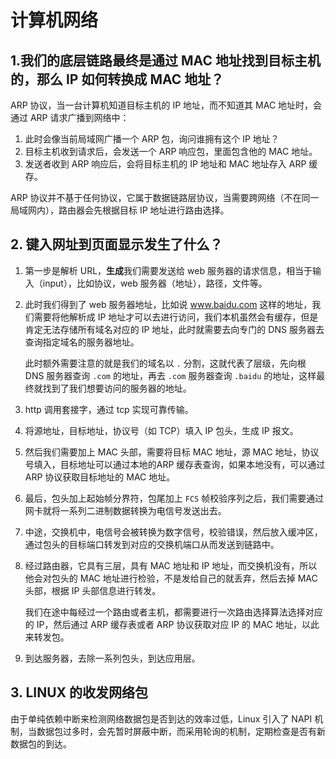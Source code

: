 # 计算机网络

## 1.我们的底层链路最终是通过 MAC 地址找到目标主机的，那么 IP 如何转换成 MAC 地址？

ARP 协议，当一台计算机知道目标主机的 IP 地址，而不知道其 MAC 地址时，会通过 ARP 请求广播到网络中：

1. 此时会像当前局域网广播一个 ARP 包，询问谁拥有这个 IP 地址？
2. 目标主机收到请求后，会发送一个 ARP 响应包，里面包含他的 MAC 地址。
3. 发送者收到 ARP 响应后，会将目标主机的 IP 地址和 MAC 地址存入 ARP 缓存。

ARP 协议并不基于任何协议，它属于数据链路层协议，当需要跨网络（不在同一局域网内），路由器会先根据目标 IP 地址进行路由选择。

## 2. 键入网址到页面显示发生了什么？

1. 第一步是解析 URL，**生成**我们需要发送给 web 服务器的请求信息，相当于输入（input），比如协议，web 服务器（地址），路径，文件等。

2. 此时我们得到了 web 服务器地址，比如说 www.baidu.com 这样的地址，我们需要将他解析成 IP 地址才可以去进行访问，我们本机虽然会有缓存，但是肯定无法存储所有域名对应的 IP 地址，此时就需要去向专门的 DNS 服务器去查询指定域名的服务器地址。

   此时额外需要注意的就是我们的域名以 `.` 分割，这就代表了层级，先向根 DNS 服务器查询 `.com` 的地址，再去 `.com` 服务器查询 `.baidu` 的地址，这样最终就找到了我们想要访问的服务器的地址。

3. http 调用套接字，通过 tcp 实现可靠传输。

4. 将源地址，目标地址，协议号（如 TCP）填入 IP 包头，生成 IP 报文。

5. 然后我们需要加上 MAC 头部，需要将目标 MAC 地址，源 MAC 地址，协议号填入，目标地址可以通过本地的ARP 缓存表查询，如果本地没有，可以通过 ARP 协议获取目标地址的 MAC 地址。

6. 最后，包头加上起始帧分界符，包尾加上 `FCS` 帧校验序列之后，我们需要通过网卡就将一系列二进制数据转换为电信号发送出去。

7. 中途，交换机中，电信号会被转换为数字信号，校验错误，然后放入缓冲区，通过包头的目标端口转发到对应的交换机端口从而发送到链路中。

8. 经过路由器，它具有三层，具有 MAC 地址和 IP 地址，而交换机没有，所以他会对包头的 MAC 地址进行检验，不是发给自己的就丢弃，然后去掉 MAC 头部，根据 IP 头部信息进行转发。

   我们在途中每经过一个路由或者主机，都需要进行一次路由选择算法选择对应的 IP，然后通过 ARP 缓存表或者 ARP 协议获取对应 IP 的 MAC 地址，以此来转发包。

9. 到达服务器，去除一系列包头，到达应用层。

## 3. LINUX 的收发网络包

由于单纯依赖中断来检测网络数据包是否到达的效率过低，Linux 引入了 NAPI 机制，当数据包过多时，会先暂时屏蔽中断，而采用轮询的机制，定期检查是否有新数据包的到达。